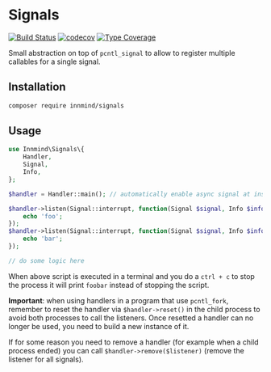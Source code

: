 # Signals

[![Build Status](https://github.com/innmind/signals/workflows/CI/badge.svg?branch=master)](https://github.com/innmind/signals/actions?query=workflow%3ACI)
[![codecov](https://codecov.io/gh/innmind/signals/branch/develop/graph/badge.svg)](https://codecov.io/gh/innmind/signals)
[![Type Coverage](https://shepherd.dev/github/innmind/signals/coverage.svg)](https://shepherd.dev/github/innmind/signals)

Small abstraction on top of `pcntl_signal` to allow to register multiple callables for a single signal.

## Installation

```sh
composer require innmind/signals
```

## Usage

```php
use Innmind\Signals\{
    Handler,
    Signal,
    Info,
};

$handler = Handler::main(); // automatically enable async signal at instanciation

$handler->listen(Signal::interrupt, function(Signal $signal, Info $info): void {
    echo 'foo';
});
$handler->listen(Signal::interrupt, function(Signal $signal, Info $info): void {
    echo 'bar';
});

// do some logic here
```

When above script is executed in a terminal and you do a `ctrl + c` to stop the process it will print `foobar` instead of stopping the script.

**Important**: when using handlers in a program that use `pcntl_fork`, remember to reset the handler via `$handler->reset()` in the child process to avoid both processes to call the listeners. Once resetted a handler can no longer be used, you need to build a new instance of it.

If for some reason you need to remove a handler (for example when a child process ended) you can call `$handler->remove($listener)` (remove the listener for all signals).
